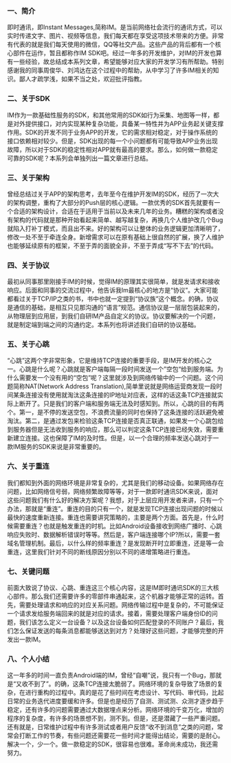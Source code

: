 ### 一、简介

即时通讯，即Instant Messages,简称IM。是当前网络社会流行的通讯方式，可以实时传递文字、图片、视频等信息，我们每天都在享受这项技术带来的方便。非常有代表的就是我们每天使用的微信，QQ等社交产品。这些产品的背后都有一个核心部件在运作，暂且都称作IM SDK吧。经过一年多的开发维护，对IM的开发也算有一些经验，故总结成本系列文章，希望能够对应大家的开发学习有所帮助。特别感谢我的同事周俊华、刘鸿达在这个过程中的帮助，从中学习了许多IM相关的知识。鄙人才疏学浅，如果不当之处，欢迎批评指教。

### 二、关于SDK

IM作为一款基础性服务的SDK，和其他常用的SDK如行为采集、地图等一样，都是对外提供接口，对内实现某种复杂功能，具备某一特性并为APP业务起关键支撑作用。SDK的开发不同于业务APP的开发，它的需求相对稳定，对于操作系统的接口依赖相对较少。但是，SDK出现的每一个小问题都有可能导致APP业务出现故障，所以对于SDK的稳定性相对APP就有最高的要求。那么，如何做一款稳定可靠的SDK呢？本系列会单独列出一篇文章进行总结。

### 三、关于架构

曾经总结过关于APP的架构思考，去年至今在维护开发IM的SDK，经历了一次大的架构调整，重构了大部分的Push层的核心逻辑。一款优秀的SDK首先就要有一个合适的架构设计，合适在于适用于当前以及未来几年的业务。糟糕的架构或者没有架构的代码就是那种开始看起来简单、越写越复杂，再换几个人维护改几个Bug就陷入打补丁模式，而且出不来。好的架构可以让整体的业务逻辑更加清晰明了，修改一处不至于牵连全身。新增需求可以在原有基础上很自然的扩展，换了人维护也能够延续原有的框架，不至于弄的面貌全非，不至于弄成“写不下去”的代码。

### 四、关于协议

最初从同事那里刚接手IM的时候，觉得IM的原理其实很简单，就是发请求和接收响应。后面和同事的交流过程中，他告诉我Im最核心的地方是“协议”。大家可能都看过关于TCP/IP之类的书，书中也就一定提到“协议族”这个概念。的确，协议是通信的基础，是相互只见那沟通的“语言”规范。通信协议是一层层包装起来的，从物理层到应用层，到我们自研IM产品自定义的协议。协议要解决的一个问题，就是制定端到端之间的沟通约定。本系列也将讲述我们自研的协议基础。

### 五、关于心跳

“心跳”这两个字非常形象，它是维持TCP连接的重要手段，是IM开发的核心之一。心跳是什么呢？心跳就是客户端每隔一段时间发送一个”空包“给到服务端。为什么需要发一个没有用的“空包”呢？这里就涉及到网络传输中的一个问题。这个问题简称NAT(Network Address Translation),简单里说就是网络运营商发现一段时间某条连接没有使用就淘汰这条连接的IP地址对应表，这样的话这条TCP连接就实际上断开了。只是我们的客户端和服务端无法及时感知到。所以，心跳的目的有两个。第一，是不停的发送空包，不浪费流量的同时也保持了这条连接的活跃避免被淘汰。第二，是通过发包来检验这条TCP连接是否真正联通，如果发一个心跳包给到服务器但是无法收到服务的响应，那么可以判定这条TCP连接已经失效，需要重新建立连接。这也保障了IM的及时性。但是，以一个合理的频率发送心跳对于一款IM服务的SDK来说是非常重要的。

### 六、关于重连

我们都知到外面的网络环境是非常复杂的，尤其是我们的移动设备。如果网络存在问题，比如网络信号弱，网络频繁故障等等，对于一款即时通讯SDK来说，面对这些问题我们有什么好的解决方案呢？我想，对于上层应用开发者来讲，只有一个办法，那就是“重连”。重连的目的只有一个，就是发现TCP连接出现问题的时候以最快的速度重新连接。重连也需要讲究策略的，主要是两个方面。首先是，什么时候需要重连？也就是触发重连的时机。比如Android设备接收到网络广播时、心跳响应失败时、数据解析错误时等等。然后是，客户端连接哪个IP?所以，需要一套域名管理机制。最后，以什么样的频率重连？是发现断开时立即重连，还是等一会重连，这里我们针对不同的断线原因分别以不同的递增策略进行重连。

### 七、关键问题

前面大致说了协议、心跳、重连这三个核心内容，这是IM即时通讯SDK的三大核心部件。那么我们还需要许多的零部件串通起来，这个机器才能够正常的运转。首先，需要处理请求和响应的对应关系问题。网络传输过程中是复杂的，不可能保证一个请求发给服务端回来的就是对应的请求。接着，需要处理客户端身份ID的问题，我们该怎么定义一台设备？以及这台设备如何匹配登录的不同账户？最后，我们怎么保证发送的每条消息都能够送达到对方？处理好这些问题，才能够完整的开发出一款IM。

### 八、个人小结

这一年多的时间一直负责Android端的IM，曾经“自嘲”说，我只有一个Bug，那就是“又收不到了”。的确，这条TCP连接太脆弱了。网络环境的复杂导致了场景的复杂，在进行重构的过程中。真的是花了些时间在考虑设计、写代码、审代码，比起日常的业务迭代进度要缓和许多。但是也是经历了自测、测试测、众测才逐步趋于稳定，还有许多的问题需要通过大数据埋点来分析。网络环境的千变万化，增加的程序的复杂度，有许多的场景想不到，测不到。但是，还是潜藏了一些严重问题。还有就是，日常维护过程中有许多测试或者用户反馈“收不到消息”之类的问题，常常会打断工作的节奏，有些问题还需要花一些时间才能得出结论，需要的是耐心。解决一个，少一个。做一款稳定的SDK，很容易也很难。革命尚未成功，我还需努力。











  